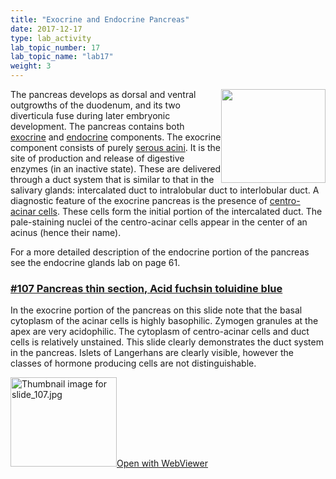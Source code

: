 ```yaml
---
title: "Exocrine and Endocrine Pancreas"
date: 2017-12-17
type: lab_activity
lab_topic_number: 17
lab_topic_name: "lab17"
weight: 3
---
```

<div class="entrybody">
						<p><img src="/assets/images/107%20pancreas.jpg" style="width:167px; height:150px; float:right;">The pancreas develops as dorsal and ventral outgrowths of the duodenum, and its two diverticula fuse during later embryonic development. The pancreas contains both <u>exocrine</u> and <u>endocrine</u> components. The exocrine component consists of purely <u>serous acini</u>.   It is the site of production and release of digestive enzymes (in an inactive state).  These are delivered through a duct system that is similar to that in the salivary glands: intercalated duct to intralobular duct to interlobular duct. A diagnostic feature of the exocrine pancreas is the presence of <u>centro-acinar cells</u>.  These cells form the initial portion of the intercalated duct.  The pale-staining nuclei of the centro-acinar cells appear in the center of an acinus (hence their name).</p>

<p>For a more detailed description of the endocrine portion of the pancreas see the endocrine glands lab on page 61.</p>

<h3><u>#107 Pancreas thin section, Acid fuchsin toluidine blue</u></h3>

<p>In the exocrine portion of the pancreas on this slide note that the basal cytoplasm of the acinar cells is highly basophilic. Zymogen granules at the apex are very acidophilic. The cytoplasm of centro-acinar cells and duct cells is relatively unstained. This slide clearly demonstrates the duct system in the pancreas. Islets of Langerhans are clearly visible, however the classes of hormone producing cells are not distinguishable.</p>

<div class="thumbnail"> <a href="http://virtualslides.cumc.columbia.edu/107.svs/view.apml?" target="_blank"><img alt="Thumbnail image for slide_107.jpg" src="/assets/images/slide_107-thumb-170x143-1641.jpg" width="170" height="143" class="mt-image-left"></a><a href="http://virtualslides.cumc.columbia.edu/107.svs/view.apml?" target="_blank">Open with WebViewer</a></div>
						
						
</div>
